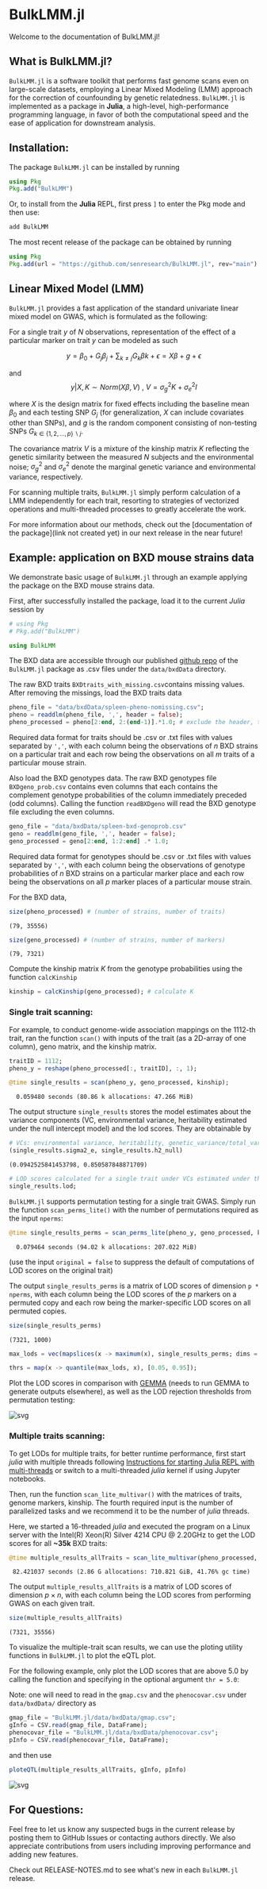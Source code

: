 # BulkLMM.jl

Welcome to the documentation of BulkLMM.jl! 

## What is BulkLMM.jl?
`BulkLMM.jl` is a software toolkit that performs fast genome scans even on large-scale datasets, employing a Linear Mixed Modeling (LMM) approach for the correction of counfounding by genetic relatedness.
`BulkLMM.jl` is implemented as a package in **Julia**, a high-level, high-performance programming language, in favor of both the computational speed and the ease of application for downstream analysis.

## Installation:

The package `BulkLMM.jl` can be installed by running

```julia
using Pkg
Pkg.add("BulkLMM")
```

Or, to install from the **Julia** REPL, first press `]` to enter the Pkg mode and then use:

```julia
add BulkLMM
```

The most recent release of the package can be obtained by running 

```julia
using Pkg
Pkg.add(url = "https://github.com/senresearch/BulkLMM.jl", rev="main")
```

## Linear Mixed Model (LMM)

`BulkLMM.jl` provides a fast application of the standard univariate linear mixed model on GWAS, which is formulated as the following:

For a single trait $y$ of $N$ observations, representation of the effect of a particular marker on trait $y$ can be modeled as such

$$y = \beta_0 + G_{j}\beta_{j}+\sum_{k \neq j}G_{k}\beta{k} + \epsilon = X\beta + g + \epsilon$$

and 
$$y|X, K \sim Norm(X\beta, V) \text{  ,  } V = \sigma^2_g K+\sigma^2_e I$$

where $X$ is the design matrix for fixed effects including the baseline mean $\beta_0$ and each testing SNP $G_j$ (for generalization, $X$ can include covariates other than SNPs), and $g$ is the random component consisting of non-testing SNPs $G_{k \in \{1, 2, ..., p\} \backslash j}$. 

The covariance matrix $V$ is a mixture  of the kinship matrix $K$ reflecting the genetic similarity between the measured $N$ subjects and the environmental noise; $\sigma^2_g$ and $\sigma^2_e$ denote the marginal genetic variance and environmental variance, respectively.

For scanning multiple traits, `BulkLMM.jl` simply perform calculation of a LMM independently for each trait, resorting to strategies of vectorized operations and multi-threaded processes to greatly accelerate the work.

For more information about our methods, check out the [documentation of the package](link not created yet) in our next release in the near future!

## Example: application on BXD mouse strains data

We demonstrate basic usage of `BulkLMM.jl` through an example applying the package on the BXD mouse strains data.

First, after successfully installed the package, load it to the current *Julia* session by

```julia
# using Pkg
# Pkg.add("BulkLMM")

using BulkLMM

```

The BXD data are accessible through our published [github repo](https://github.com/senresearch/BulkLMM.jl) of the `BulkLMM.jl` package as .csv files under the `data/bxdData` directory. 

The raw BXD traits `BXDtraits_with_missing.csv`contains missing values. After removing the missings, load the BXD traits data

```julia
pheno_file = "data/bxdData/spleen-pheno-nomissing.csv";
pheno = readdlm(pheno_file, ',', header = false);
pheno_processed = pheno[2:end, 2:(end-1)].*1.0; # exclude the header, the first (transcript ID)and the last columns (sex)
```

Required data format for traits should be .csv or .txt files with values separated by `','`, with each column being the observations of $n$ BXD strains on a particular trait and each row being the observations on all $m$ traits of a particular mouse strain. 

Also load the BXD genotypes data. The raw BXD genotypes file `BXDgeno_prob.csv` contains even columns that each contains the complement genotype probabilities of the column immediately preceded (odd columns). Calling the function `readBXDgeno` will read the BXD genotype file excluding the even columns.

```julia
geno_file = "data/bxdData/spleen-bxd-genoprob.csv"
geno = readdlm(geno_file, ',', header = false);
geno_processed = geno[2:end, 1:2:end] .* 1.0;
```

Required data format for genotypes should be .csv or .txt files with values separated by `','`, with each column being the observations of genotype probabilities of $n$ BXD strains on a particular marker place and each row being the observations on all $p$ marker places of a particular mouse strain.

For the BXD data, 


```julia
size(pheno_processed) # (number of strains, number of traits)
```




    (79, 35556)




```julia
size(geno_processed) # (number of strains, number of markers)
```




    (79, 7321)



Compute the kinship matrix $K$ from the genotype probabilities using the function `calcKinship` 

```julia
kinship = calcKinship(geno_processed); # calculate K
```

### Single trait scanning:

For example, to conduct genome-wide association mappings on the 1112-th trait, ran the function `scan()` with inputs of the trait (as a 2D-array of one column), geno matrix, and the kinship matrix.


```julia
traitID = 1112;
pheno_y = reshape(pheno_processed[:, traitID], :, 1);
```


```julia
@time single_results = scan(pheno_y, geno_processed, kinship);
```

      0.059480 seconds (80.86 k allocations: 47.266 MiB)


The output structure `single_results` stores the model estimates about the variance components (VC, environmental variance, heritability estimated under the null intercept model) and the lod scores. They are obtainable by


```julia
# VCs: environmental variance, heritability, genetic_variance/total_variance
(single_results.sigma2_e, single_results.h2_null)
```




    (0.0942525841453798, 0.850587848871709)




```julia
# LOD scores calculated for a single trait under VCs estimated under the null (intercept model)
single_results.lod; 
```

`BulkLMM.jl` supports permutation testing for a single trait GWAS. Simply run the function `scan_perms_lite()` with the number of permutations required as the input `nperms`: 


```julia
@time single_results_perms = scan_perms_lite(pheno_y, geno_processed, kinship; nperms = 1000, original = false);
```

      0.079464 seconds (94.02 k allocations: 207.022 MiB)


(use the input `original = false` to suppress the default of computations of LOD scores on the original trait)

The output `single_results_perms` is a matrix of LOD scores of dimension `p * nperms`, with each column being the LOD scores of the $p$ markers on a permuted copy and each row being the marker-specific LOD scores on all permuted copies.


```julia
size(single_results_perms)
```




    (7321, 1000)




```julia
max_lods = vec(mapslices(x -> maximum(x), single_results_perms; dims = 1));
```


```julia
thrs = map(x -> quantile(max_lods, x), [0.05, 0.95]);
```

Plot the LOD scores in comparison with [GEMMA](https://github.com/genetics-statistics/GEMMA) (needs to run GEMMA to generate outputs elsewhere), as well as the LOD rejection thresholds from permutation testing:
    
![svg](img/output_48_0.svg)


### Multiple traits scanning:

To get LODs for multiple traits, for better runtime performance, first start *julia* with multiple threads following [Instructions for starting Julia REPL with multi-threads](https://docs.julialang.org/en/v1/manual/multi-threading/) or switch to a multi-threaded *julia* kernel if using Jupyter notebooks. 

Then, run the function `scan_lite_multivar()` with the matrices of traits, genome markers, kinship. The fourth required input is the number of parallelized tasks and we recommend it to be the number of *julia* threads. 

Here, we started a 16-threaded *julia* and executed the program on a Linux server with the Intel(R) Xeon(R) Silver 4214 CPU @ 2.20GHz to get the LOD scores for all **~35k** BXD traits:


```julia
@time multiple_results_allTraits = scan_lite_multivar(pheno_processed, geno_processed, kinship, Threads.nthreads());
```

     82.421037 seconds (2.86 G allocations: 710.821 GiB, 41.76% gc time)


The output `multiple_results_allTraits` is a matrix of LOD scores of dimension $p \times n$, with each column being the LOD scores from performing GWAS on each given trait.


```julia
size(multiple_results_allTraits)
```




    (7321, 35556)

To visualize the multiple-trait scan results, we can use the ploting utility functions in `BulkLMM.jl` to plot the eQTL plot.

For the following example, only plot the LOD scores that are above 5.0 by calling the function and specifying in the optional argument `thr = 5.0`:

Note: one will need to read in the `gmap.csv` and the `phenocovar.csv` under `data/bxdData/` directory as

```julia
gmap_file = "BulkLMM.jl/data/bxdData/gmap.csv";
gInfo = CSV.read(gmap_file, DataFrame);
phenocovar_file = "BulkLMM.jl/data/bxdData/phenocovar.csv";
pInfo = CSV.read(phenocovar_file, DataFrame);
```

and then use 

```julia
ploteQTL(multiple_results_allTraits, gInfo, pInfo)
```

![svg](img/output_112_1.svg)

## For Questions:
Feel free to let us know any suspected bugs in the current release by posting them to GitHub Issues or contacting authors directly. We also appreciate contributions from users including improving performance and adding new features.

Check out RELEASE-NOTES.md to see what's new in each `BulkLMM.jl` release.
